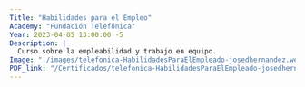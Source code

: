 ```yaml
---
Title: "Habilidades para el Empleo"
Academy: "Fundación Telefónica"
Year: 2023-04-05 13:00:00 -5
Description: |
  Curso sobre la empleabilidad y trabajo en equipo.
Image: "./images/telefonica-HabilidadesParaElEmpleado-josedhernandez.webp"
PDF_link: "/Certificados/telefonica-HabilidadesParaElEmpleado-josedhernandez.pdf"
---
```

